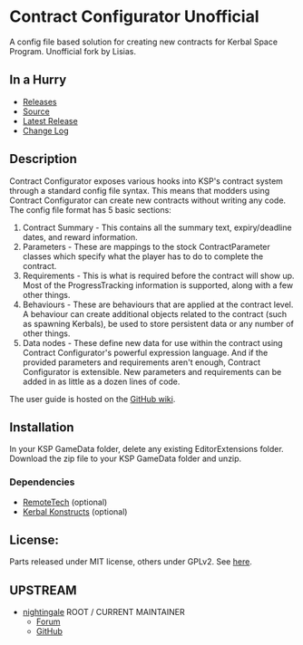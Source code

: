 # Contract Configurator Unofficial

A config file based solution for creating new contracts for Kerbal Space Program. Unofficial fork by Lisias.


## In a Hurry

* [Releases](https://github.com/net-lisias-kspu/ContractConfigurator/tree/Archive)
* [Source](https://github.com/net-lisias-kspu/ContractConfigurator)
* [Latest Release](https://github.com/net-lisias-kspu/ContractConfigurator/releases)
* [Change Log](./CHANGE_LOG.md)
 

## Description

Contract Configurator exposes various hooks into KSP's contract system through a standard config file syntax. This means that modders using Contract Configurator can create new contracts without writing any code. The config file format has 5 basic sections:

1. Contract Summary - This contains all the summary text, expiry/deadline dates, and reward information.
2. Parameters - These are mappings to the stock ContractParameter classes which specify what the player has to do to complete the contract.
3. Requirements - This is what is required before the contract will show up. Most of the ProgressTracking information is supported, along with a few other things.
4. Behaviours - These are behaviours that are applied at the contract level. A behaviour can create additional objects related to the contract (such as spawning Kerbals), be used to store persistent data or any number of other things.
5. Data nodes - These define new data for use within the contract using Contract Configurator's powerful expression language.
And if the provided parameters and requirements aren't enough, Contract Configurator is extensible. New parameters and requirements can be added in as little as a dozen lines of code.

The user guide is hosted on the [GitHub wiki](https://github.com/net.lisias-kspu/ContractConfigurator/wiki).


## Installation

In your KSP GameData folder, delete any existing EditorExtensions folder. Download the zip file to your KSP GameData folder and unzip.﻿


### Dependencies

* [RemoteTech](https://forum.kerbalspaceprogram.com/index.php?/topic/139167-144-remotetech-v1812-2018-07-17/) (optional)
* [Kerbal Konstructs](https://forum.kerbalspaceprogram.com/index.php?/topic/151818-145-131-122-kerbal-konstructs-1454-18082018/) (optional)


## License:

Parts released under MIT license, others under GPLv2. See [here](./LICENSE).


## UPSTREAM

* [nightingale](https://forum.kerbalspaceprogram.com/index.php?/profile/119307-nightingale/) ROOT / CURRENT MAINTAINER
	+ [Forum](https://forum.kerbalspaceprogram.com/index.php?/topic/91625-142-contract-configurator-v1250-2018-04-15/)
	+ [GitHub](https://github.com/jrossignol/ContractConfigurator)
